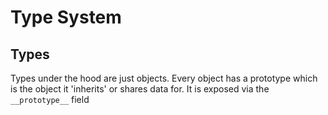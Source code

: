 # Type System

## Types

Types under the hood are just objects. Every object has a prototype which is the
object it 'inherits' or shares data for. It is exposed via the `__prototype__`
field
